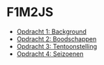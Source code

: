 # F1M2JS

* [Opdracht 1: Background](http://30824.hosts1.ma-cloud.nl/web/f1m2js/background-color/)
* [Opdracht 2: Boodschappen](http://30824.hosts1.ma-cloud.nl/web/f1m2js/boodschappen/)
* [Opdracht 3: Tentoonstelling](https://30824.hosts1.ma-cloud.nl/web/f1m2js/tentoonstelling)
* [Opdracht 4: Seizoenen](https://30824.hosts1.ma-cloud.nl/web/f1m2js/seizoenen)